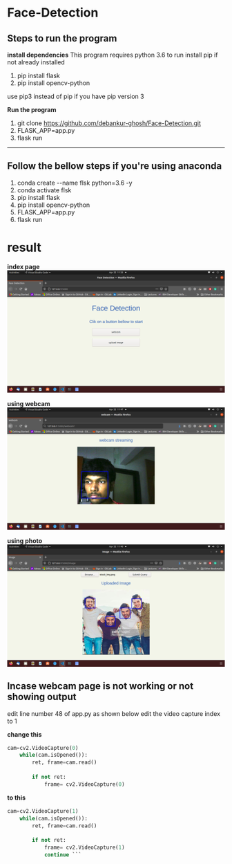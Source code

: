 # Face-Detection
## Steps to run the program
**install dependencies**
This program requires python 3.6 to run
install pip if not already installed

1. pip install flask
2. pip install opencv-python

use pip3 instead of pip if you have pip version 3

**Run the program**
1. git clone https://github.com/debankur-ghosh/Face-Detection.git
2. FLASK_APP=app.py
3. flask run
---
## Follow the bellow steps if you're using anaconda
1. conda create --name flsk python=3.6 -y
2. conda activate flsk
3. pip install flask
4. pip install opencv-python
5. FLASK_APP=app.py
6. flask run


# result 

**index page** 
![alt text](index.png)


**using webcam**
![alt text](webcam.png)


**using photo**
![alt text](image.png)



## Incase webcam page is not working or not showing output
edit line number 48 of app.py as shown below
edit the video capture index to 1

**change this**
```python
cam=cv2.VideoCapture(0)  
    while(cam.isOpened()):    
        ret, frame=cam.read()

        if not ret:
            frame= cv2.VideoCapture(0) 
  ```          
            
            
**to this**
``` python
cam=cv2.VideoCapture(1)   
    while(cam.isOpened()):    
        ret, frame=cam.read()

        if not ret:
            frame= cv2.VideoCapture(1) 
            continue ```


